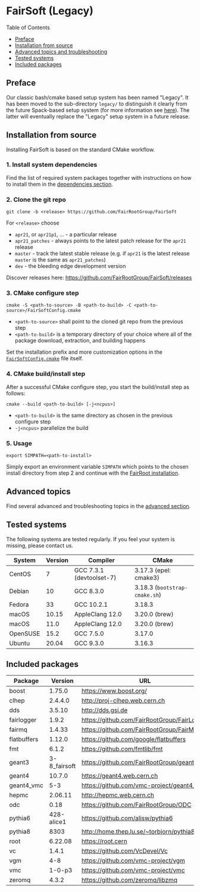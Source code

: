 # FairSoft (Legacy)

Table of Contents
* [Preface](#preface)
* [Installation from source](#installation-from-source)
* [Advanced topics and troubleshooting](#advanced-topics)
* [Tested systems](#tested-systems)
* [Included packages](#included-packages)

## Preface

Our classic bash/cmake based setup system
has been named "Legacy". It has been moved to the
sub-directory `legacy/` to distinguish it clearly
from the future Spack-based setup system
(for more information see [here](../docs/README.md)).
The latter will eventually replace the "Legacy" setup system
in a future release.

## Installation from source

Installing FairSoft is based on the standard CMake workflow.

### 1. Install system dependencies

Find the list of required system packages together with instructions
on how to install them in the [dependencies section](dependencies.md).

### 2. Clone the git repo

```
git clone -b <release> https://github.com/FairRootGroup/FairSoft
```

For `<release>` choose
* `apr21`, or `apr21p1`, ... - a particular release
* `apr21_patches` - always points to the latest patch release for the `apr21` release
* `master` - track the latest stable release (e.g. if `apr21` is the latest release `master` is the same as `apr21_patches`)
* `dev` - the bleeding edge development version

Discover releases here: https://github.com/FairRootGroup/FairSoft/releases

### 3. CMake configure step

```
cmake -S <path-to-source> -B <path-to-build> -C <path-to-source>/FairSoftConfig.cmake
```

* `<path-to-source>` shall point to the cloned git repo from the previous step
* `<path-to-build>` is a temporary directory of your choice where all of the package download, extraction, and building happens

Set the installation prefix and more customization options in the [`FairSoftConfig.cmake`](../FairSoftConfig.cmake) file itself.

### 4. CMake build/install step

After a successful CMake configure step, you start the build/install step as follows:

```
cmake --build <path-to-build> [-j<ncpus>]
```

* `<path-to-build>` is the same directory as chosen in the previous configure step
* `-j<ncpus>` parallelize the build

### 5. Usage

```
export SIMPATH=<path-to-install>
```

Simply export an environment variable `SIMPATH` which points to the chosen install directory from step 2
and continue with the [FairRoot installation](https://github.com/FairRootGroup/FairRoot).

## Advanced topics

Find several advanced and troubleshooting topics in the [advanced section](advanced.md).

## Tested systems

The following systems are tested regularly. If you feel your system is missing,
please contact us.

| **System** | **Version** | **Compiler** | **CMake** |
| --- | --- | --- | --- |
| CentOS | 7 | GCC 7.3.1 (devtoolset-7) | 3.17.3 (epel: cmake3) |
| Debian | 10 | GCC 8.3.0 | 3.18.3 (`bootstrap-cmake.sh`) |
| Fedora | 33 | GCC 10.2.1 | 3.18.3 |
| macOS | 10.15 | AppleClang 12.0 | 3.20.0 (brew) |
| macOS | 11.0 | AppleClang 12.0 | 3.20.0 (brew) |
| OpenSUSE | 15.2 | GCC 7.5.0 | 3.17.0 |
| Ubuntu | 20.04 | GCC 9.3.0 | 3.16.3 |

## Included packages

| **Package** | **Version** | **URL** |
| --- | --- | --- |
| boost       | 1.75.0       | https://www.boost.org/ |
| clhep       | 2.4.4.0      | http://proj-clhep.web.cern.ch |
| dds         | 3.5.10       | http://dds.gsi.de |
| fairlogger  | 1.9.2        | https://github.com/FairRootGroup/FairLogger |
| fairmq      | 1.4.33       | https://github.com/FairRootGroup/FairMQ |
| flatbuffers | 1.12.0       | https://github.com/google/flatbuffers |
| fmt         | 6.1.2        | https://github.com/fmtlib/fmt |
| geant3      | 3-8_fairsoft | https://github.com/FairRootGroup/geant3 |
| geant4      | 10.7.0       | https://geant4.web.cern.ch |
| geant4_vmc  | 5-3          | https://github.com/vmc-project/geant4_vmc |
| hepmc       | 2.06.11      | http://hepmc.web.cern.ch |
| odc         | 0.18         | https://github.com/FairRootGroup/ODC |
| pythia6     | 428-alice1   | https://github.com/alisw/pythia6 |
| pythia8     | 8303         | http://home.thep.lu.se/~torbjorn/pythia8 |
| root        | 6.22.08      | https://root.cern |
| vc          | 1.4.1        | https://github.com/VcDevel/Vc |
| vgm         | 4-8          | https://github.com/vmc-project/vgm |
| vmc         | 1-0-p3       | https://github.com/vmc-project/vmc |
| zeromq      | 4.3.2        | https://github.com/zeromq/libzmq |
